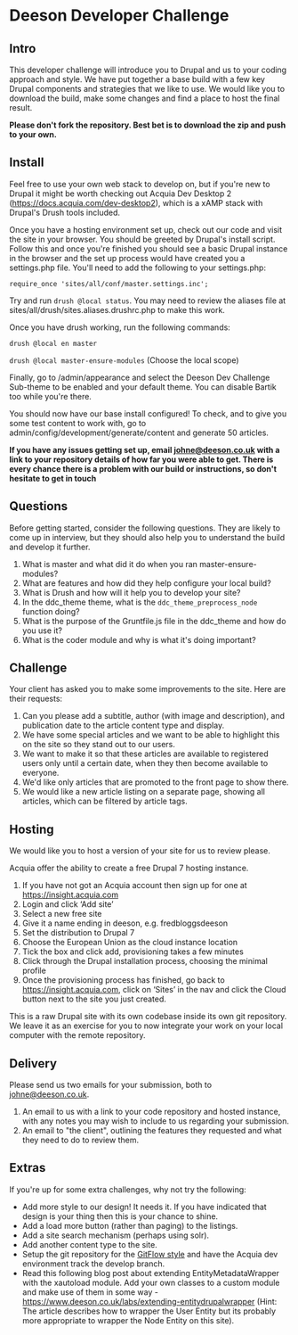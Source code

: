 # Deeson Developer Challenge

## Intro
This developer challenge will introduce you to Drupal and us to your coding approach and style.
We have put together a base build with a few key Drupal components and strategies that we like
to use. We would like you to download the build, make some changes and find a place to host the
final result.

**Please don't fork the repository. Best bet is to download the zip and push to your own.**

## Install
Feel free to use your own web stack to develop on, but if you're new to Drupal it might be worth
checking out Acquia Dev Desktop 2 (https://docs.acquia.com/dev-desktop2), which is a xAMP stack
with Drupal's Drush tools included.

Once you have a hosting environment set up, check out our code and visit the site in your browser.
You should be greeted by Drupal's install script. Follow this and once you're finished you should
see a basic Drupal instance in the browser and the set up process would have created you a settings.php
file. You'll need to add the following to your settings.php:

`require_once 'sites/all/conf/master.settings.inc';`

Try and run `drush @local status`. You may need to review the aliases file at
sites/all/drush/sites.aliases.drushrc.php to make this work.

Once you have drush working, run the following commands:

`drush @local en master`

`drush @local master-ensure-modules`
(Choose the local scope)

Finally, go to /admin/appearance and select the Deeson Dev Challenge Sub-theme to be enabled and your default theme.
You can disable Bartik too while you're there.

You should now have our base install configured! To check, and to give you some test content to
work with, go to admin/config/development/generate/content and generate 50 articles.

**If you have any issues getting set up, email johne@deeson.co.uk with a link to your repository
details of how far you were able to get. There is every chance there is a problem with our build
or instructions, so don't hesitate to get in touch**

## Questions
Before getting started, consider the following questions. They are likely to come up in interview,
but they should also help you to understand the build and develop it further.

1. What is master and what did it do when you ran master-ensure-modules?
2. What are features and how did they help configure your local build?
3. What is Drush and how will it help you to develop your site?
4. In the ddc_theme theme, what is the `ddc_theme_preprocess_node` function doing?
5. What is the purpose of the Gruntfile.js file in the ddc_theme and how do you use it?
6. What is the coder module and why is what it's doing important?

## Challenge
Your client has asked you to make some improvements to the site. Here are their requests:

1. Can you please add a subtitle, author (with image and description), and publication date to the
article content type and display.
2. We have some special articles and we want to be able to highlight this on the site so they stand
out to our users.
3. We want to make it so that these articles are available to registered users only until a certain date, when they
then become available to everyone.
4. We'd like only articles that are promoted to the front page to show there.
5. We would like a new article listing on a separate page, showing all articles, which can be filtered by article
tags.

## Hosting
We would like you to host a version of your site for us to review please.

Acquia offer the ability to create a free Drupal 7 hosting instance.

1. If you have not got an Acquia account then sign up for one at https://insight.acquia.com
2. Login and click ‘Add site’
3. Select a new free site
4. Give it a name ending in deeson, e.g. fredbloggsdeeson
5. Set the distribution to Drupal 7
6. Choose the European Union as the cloud instance location
7. Tick the box and click add, provisioning takes a few minutes
8. Click through the Drupal installation process, choosing the minimal profile
9. Once the provisioning process has finished, go back to https://insight.acquia.com, click on ‘Sites’ in the nav and click the Cloud button next to the site you just created.

This is a raw Drupal site with its own codebase inside its own git repository. We leave it as an exercise
for you to now integrate your work on your local computer with the remote repository.

## Delivery
Please send us two emails for your submission, both to johne@deeson.co.uk.

1. An email to us with a link to your code repository and hosted instance, with any notes you may wish to include to us
regarding your submission.
2. An email to "the client", outlining the features they requested and what they need to do to review them.

## Extras
If you're up for some extra challenges, why not try the following:

- Add more style to our design! It needs it. If you have indicated that design is your thing then this is your chance to shine.
- Add a load more button (rather than paging) to the listings.
- Add a site search mechanism (perhaps using solr).
- Add another content type to the site.
- Setup the git repository for the [GitFlow style](https://www.deeson.co.uk/labs/using-git-flow-drupal-project) and have the Acquia dev environment track the develop branch.
- Read this following blog post about extending EntityMetadataWrapper with the xautoload module.
  Add your own classes to a custom module and make use of them in some way - https://www.deeson.co.uk/labs/extending-entitydrupalwrapper
  (Hint: The article describes how to wrapper the User Entity but its probably more appropriate to wrapper the Node Entity on this site).
